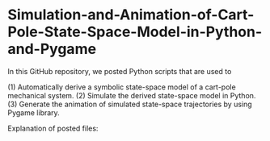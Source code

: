 # Simulation-and-Animation-of-Cart-Pole-State-Space-Model-in-Python-and-Pygame
In this GitHub repository, we posted Python scripts that are used to

(1) Automatically derive a symbolic state-space model of a cart-pole mechanical system.
(2) Simulate the derived state-space model in Python.
(3) Generate the animation of simulated state-space trajectories by using Pygame library. 

Explanation of posted files:

